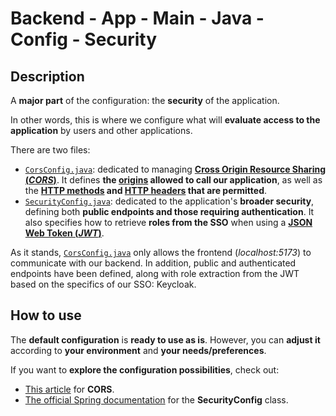 # Backend - App - Main - Java - Config - Security

## Description

A **major part** of the configuration: the **security** of the application.

In other words, this is where we configure what will **evaluate access to the application** by users and other applications.

There are two files:

- [`CorsConfig.java`](./CorsConfig.java): dedicated to managing [**Cross Origin Resource Sharing (*CORS*)**](https://developer.mozilla.org/en-US/docs/Web/HTTP/CORS). It defines **the [origins](https://developer.mozilla.org/en-US/docs/Web/Security/Same-origin_policy#definition_of_an_origin) allowed to call our application**, as well as the **[HTTP methods](https://developer.mozilla.org/en-US/docs/Web/HTTP/Methods) and [HTTP headers](https://developer.mozilla.org/en-US/docs/Web/HTTP/Headers) that are permitted**.
- [`SecurityConfig.java`](./SecurityConfig.java): dedicated to the application's **broader security**, defining both **public endpoints and those requiring authentication**. It also specifies how to retrieve **roles from the SSO** when using a [**JSON Web Token (*JWT*)**](https://en.wikipedia.org/wiki/JSON_Web_Token).

As it stands, [`CorsConfig.java`](./CorsConfig.java) only allows the frontend (*localhost:5173*) to communicate with our backend. In addition, public and authenticated endpoints have been defined, along with role extraction from the JWT based on the specifics of our SSO: Keycloak.

## How to use

The **default configuration** is **ready to use as is**. However, you can **adjust it** according to **your environment** and **your needs/preferences**.

If you want to **explore the configuration possibilities**, check out:

- [This article](https://howtodoinjava.com/spring-boot2/spring-cors-configuration/) for **CORS**.  
- [The official Spring documentation](https://docs.spring.io/spring-security/reference/servlet/configuration/java.html) for the **SecurityConfig** class.
